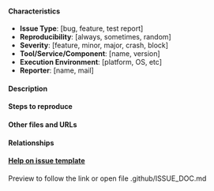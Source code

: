 #### Characteristics
- **Issue Type**: [bug, feature, test report]
- **Reproducibility**: [always, sometimes, random]
- **Severity**: [feature, minor, major, crash, block]
- **Tool/Service/Component**: [name, version]
- **Execution Environment**: [platform, OS, etc]
- **Reporter**: [name, mail]

#### Description

#### Steps to reproduce

#### Other files and URLs

#### Relationships

#### [Help on issue template](https://github.com/STAMP-project/dhell/blob/master/.github/ISSUE_DOC.md) 
Preview to follow the link or open file .github/ISSUE_DOC.md
